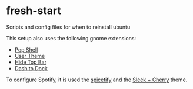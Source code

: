 # fresh-start

Scripts and config files for when to reinstall ubuntu

This setup also uses the following gnome extensions:
- [Pop Shell](https://github.com/pop-os/shell)
- [User Theme](https://extensions.gnome.org/extension/19/user-themes/)
- [Hide Top Bar](https://extensions.gnome.org/extension/545/hide-top-bar/)
- [Dash to Dock](https://extensions.gnome.org/extension/307/dash-to-dock/)

To configure Spotify, it is used the [spicetify](https://github.com/khanhas/spicetify-cli) and the [Sleek + Cherry](https://github.com/morpheusthewhite/spicetify-themes/tree/master/Sleek) theme.

